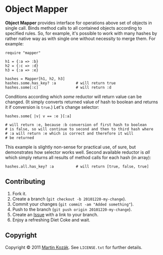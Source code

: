Object Mapper
=============

**Object Mapper** provides interface for operations above set of objects 
in single call. Binds method calls to all contained objects according to 
specified rules. So, for example, it's possible to work with many hashes 
by rather native way as with single one without necessity to merge them. 
For example:

    require "mapper"
    
    h1 = {:a => :b}
    h2 = {:c => :d}
    h3 = {:a => :e}
    
    hashes = Mapper[h1, h2, h3]
    hashes.some.has_key? :a         # will return true
    hashes.some[:c]                 # will return :d
    
Conditions according which *some* reductor will return value can be 
changed. (It simply converts returned value of hash to boolean and 
returns it if conversion is `true`.) Let's change selector:

    hashes.some{ |v| v == :e }[:a]       
    
    # will return :e, because :b conversion of first hash to boolean 
    # is false, so will continue to second and then to third hash where 
    # :a will return :e which is correct and therefore it will 
    # be returned

This example is slightly non-sense for practical use, of sure, but 
demonstrates how selector works well. Second available reductor is 
*all* which simply returns all results of method calls for each 
hash (in array):

    hashes.all.has_key? :a          # will return [true, false, true]

Contributing
------------

1. Fork it.
2. Create a branch (`git checkout -b 20101220-my-change`).
3. Commit your changes (`git commit -am "Added something"`).
4. Push to the branch (`git push origin 20101220-my-change`).
5. Create an [Issue][2] with a link to your branch.
6. Enjoy a refreshing Diet Coke and wait.

Copyright
---------

Copyright &copy; 2011 [Martin Kozák][3]. See `LICENSE.txt` for
further details.

[1]: http://optipng.sourceforge.net/
[2]: http://github.com/martinkozak/qrpc/issues
[3]: http://www.martinkozak.net/
[4]: http://rubyeventmachine.com/
